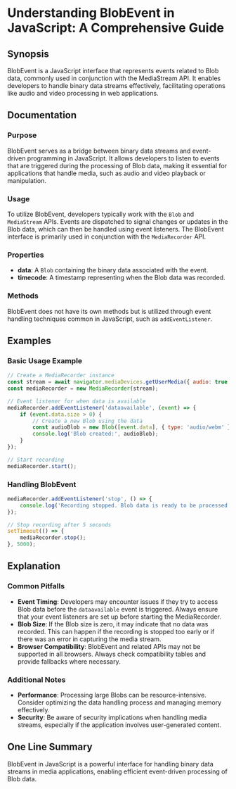 <!--
Meta Description: # Understanding BlobEvent in JavaScript: A Comprehensive Guide ## Synopsis BlobEvent is a JavaScript interface that represents events related to Blob ...
Meta Keywords: data, blob, event, blobevent, mediarecorder
-->

# Understanding BlobEvent in JavaScript: A Comprehensive Guide

## Synopsis
BlobEvent is a JavaScript interface that represents events related to Blob data, commonly used in conjunction with the MediaStream API. It enables developers to handle binary data streams effectively, facilitating operations like audio and video processing in web applications.

## Documentation
### Purpose
BlobEvent serves as a bridge between binary data streams and event-driven programming in JavaScript. It allows developers to listen to events that are triggered during the processing of Blob data, making it essential for applications that handle media, such as audio and video playback or manipulation.

### Usage
To utilize BlobEvent, developers typically work with the `Blob` and `MediaStream` APIs. Events are dispatched to signal changes or updates in the Blob data, which can then be handled using event listeners. The BlobEvent interface is primarily used in conjunction with the `MediaRecorder` API.

### Properties
- **data**: A `Blob` containing the binary data associated with the event.
- **timecode**: A timestamp representing when the Blob data was recorded.

### Methods
BlobEvent does not have its own methods but is utilized through event handling techniques common in JavaScript, such as `addEventListener`.

## Examples
### Basic Usage Example
```javascript
// Create a MediaRecorder instance
const stream = await navigator.mediaDevices.getUserMedia({ audio: true });
const mediaRecorder = new MediaRecorder(stream);

// Event listener for when data is available
mediaRecorder.addEventListener('dataavailable', (event) => {
    if (event.data.size > 0) {
        // Create a new Blob using the data
        const audioBlob = new Blob([event.data], { type: 'audio/webm' });
        console.log('Blob created:', audioBlob);
    }
});

// Start recording
mediaRecorder.start();
```

### Handling BlobEvent
```javascript
mediaRecorder.addEventListener('stop', () => {
    console.log('Recording stopped. Blob data is ready to be processed.');
});

// Stop recording after 5 seconds
setTimeout(() => {
    mediaRecorder.stop();
}, 5000);
```

## Explanation
### Common Pitfalls
- **Event Timing**: Developers may encounter issues if they try to access Blob data before the `dataavailable` event is triggered. Always ensure that your event listeners are set up before starting the MediaRecorder.
- **Blob Size**: If the Blob size is zero, it may indicate that no data was recorded. This can happen if the recording is stopped too early or if there was an error in capturing the media stream.
- **Browser Compatibility**: BlobEvent and related APIs may not be supported in all browsers. Always check compatibility tables and provide fallbacks where necessary.

### Additional Notes
- **Performance**: Processing large Blobs can be resource-intensive. Consider optimizing the data handling process and managing memory effectively.
- **Security**: Be aware of security implications when handling media streams, especially if the application involves user-generated content.

## One Line Summary
BlobEvent in JavaScript is a powerful interface for handling binary data streams in media applications, enabling efficient event-driven processing of Blob data.